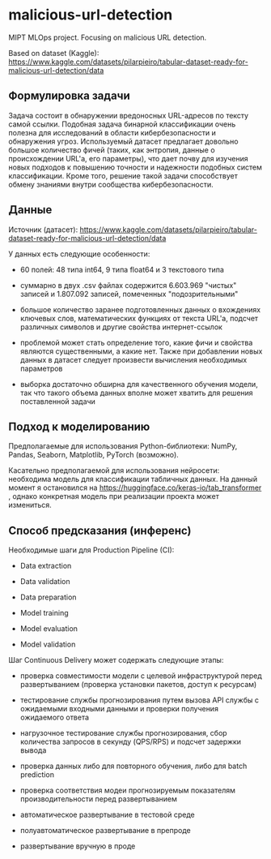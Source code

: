 # malicious-url-detection
MIPT MLOps project. Focusing on malicious URL detection.

Based on dataset (Kaggle): https://www.kaggle.com/datasets/pilarpieiro/tabular-dataset-ready-for-malicious-url-detection/data

## Формулировка задачи

Задача состоит в обнаружении вредоносных URL-адресов по тексту самой ссылки. Подобная задача бинарной классификации очень полезна для исследований в области кибербезопасности и обнаружения угроз. Используемый датасет предлагает довольно большое количество фичей (таких, как энтропия, данные о происхождении URL'а, его параметры), что дает почву для изучения новых подходов к повышению точности и надежности подобных систем классификации. Кроме того, решение такой задачи способствует обмену знаниями внутри сообщества кибербезопасности.

## Данные

Источник (датасет): https://www.kaggle.com/datasets/pilarpieiro/tabular-dataset-ready-for-malicious-url-detection/data

У данных есть следующие особенности:

- 60 полей: 48 типа int64, 9 типа float64 и 3 текстового типа

- суммарно в двух .csv файлах содержится 6.603.969 "чистых" записей и 1.807.092 записей, помеченных "подозрительными"

- большое количество заранее подготовленных данных о вхождениях ключевых слов, математических функциях от текста URL'а, подсчет различных символов и другие свойства интернет-ссылок

- проблемой может стать определение того, какие фичи и свойства являются существенными, а какие нет. Также при добавлении новых данных в датасет следует произвести вычисления необходимых параметров

- выборка достаточно обширна для качественного обучения модели, так что такого объема данных вполне может хватить для решения поставленной задачи

## Подход к моделированию

Предполагаемые для использования Python-библиотеки: NumPy, Pandas, Seaborn, Matplotlib, PyTorch (возможно).

Касательно предполагаемой для использования нейросети: необходима модель для классификации табличных данных. На данный момент я остановился на https://huggingface.co/keras-io/tab_transformer , однако конкретная модель при реализации проекта может измениться.

##  Способ предсказания (инференс)

Необходимые шаги для Production Pipeline (CI):

- Data extraction

- Data validation

- Data preparation

- Model training

- Model evaluation

- Model validation

Шаг Continuous Delivery может содержать следующие этапы:

- проверка совместимости модели с целевой инфраструктурой перед развертыванием (проверка установки пакетов, доступ к ресурсам)

- тестирование службы прогнозирования путем вызова API службы с ожидаемыми входными данными и проверки получения ожидаемого ответа

- нагрузочное тестирование службы прогнозирования, сбор количества запросов в секунду (QPS/RPS) и подсчет задержки вывода

- проверка данных либо для повторного обучения, либо для batch prediction

- проверка соответствия модеи прогнозируемым показателям производительности перед развертыванием

- автоматическое развертывание в тестовой среде

- полуавтоматическое развертывание в препроде

- развертывание вручную в проде
